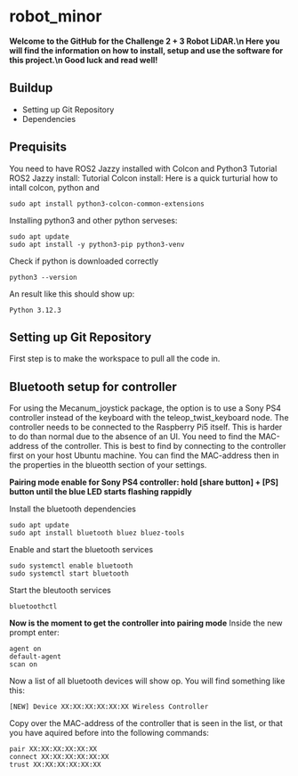 # robot_minor
**Welcome to the GitHub for the Challenge 2 + 3 Robot LiDAR.\n
Here you will find the information on how to install, setup and use the software for this project.\n
Good luck and read well!**

## Buildup
- Setting up Git Repository
- Dependencies

## Prequisits
You need to have ROS2 Jazzy installed with Colcon and Python3
Tutorial ROS2 Jazzy install: 
Tutorial Colcon install: 
Here is a quick turturial how to intall colcon, python and 
```
sudo apt install python3-colcon-common-extensions
```
Installing python3 and other python serveses:
```
sudo apt update
sudo apt install -y python3-pip python3-venv
```
Check if python is downloaded correctly
```
python3 --version
```
An result like this should show up:
```
Python 3.12.3
```
## Setting up Git Repository
First step is to make the workspace to pull all the code in.

## Bluetooth setup for controller
For using the Mecanum_joystick package, the option is to use a Sony PS4 controller instead of the keyboard with the teleop_twist_keyboard node. The controller needs to be connected to the Raspberry Pi5 itself. This is harder to do than normal due to the absence of an UI. You need to find the MAC-address of the controller. This is best to find by connecting to the controller first on your host Ubuntu machine. You can find the MAC-address then in the properties in the blueotth section of your settings.

**Pairing mode enable for Sony PS4 controller: hold [share button] + [PS] button until the blue LED starts flashing rappidly**

Install the bluetooth dependencies
```
sudo apt update
sudo apt install bluetooth bluez bluez-tools
```
Enable and start the bluetooth services
```
sudo systemctl enable bluetooth
sudo systemctl start bluetooth
```
Start the bleutooth services
```
bluetoothctl
```
**Now is the moment to get the controller into pairing mode**
Inside the new prompt enter:
```
agent on
default-agent
scan on
```
Now a list of all bluetooth devices will show op. You will find something like this: 
```
[NEW] Device XX:XX:XX:XX:XX:XX Wireless Controller
```
Copy over the MAC-address of the controller that is seen in the list, or that you have aquired before into the following commands:
```
pair XX:XX:XX:XX:XX:XX
connect XX:XX:XX:XX:XX:XX
trust XX:XX:XX:XX:XX:XX
```
